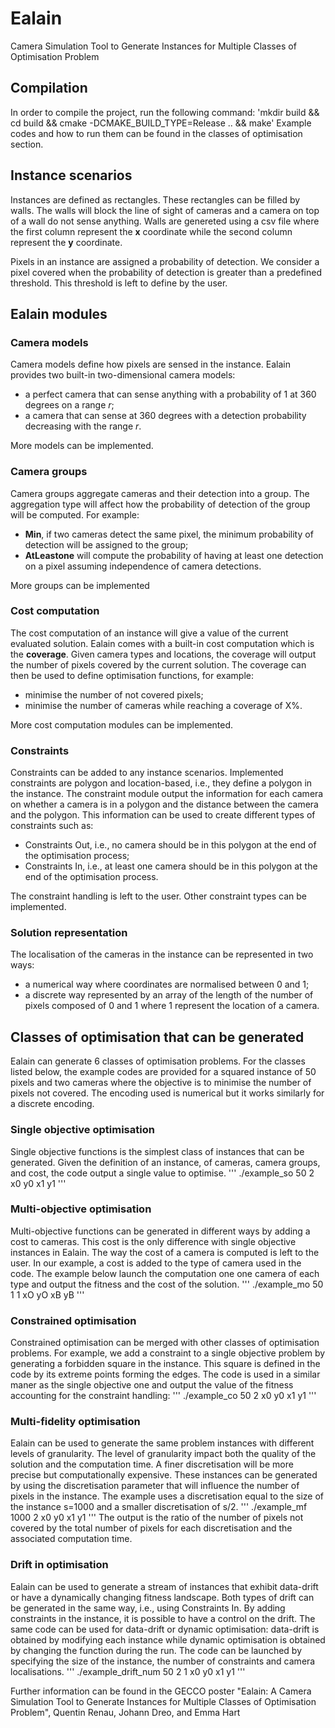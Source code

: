 # Ealain

Camera Simulation Tool to Generate Instances for Multiple Classes of Optimisation Problem

## Compilation

In order to compile the project, run the following command: 'mkdir build && cd build && cmake -DCMAKE_BUILD_TYPE=Release .. && make'
Example codes and how to run them can be found in the classes of optimisation section.

## Instance scenarios
Instances are defined as rectangles.
These rectangles can be filled by walls.
The walls will block the line of sight of cameras and a camera on top of a wall do not sense anything.
Walls are genereted using a csv file where the first column represent the **x** coordinate while the second column represent the **y** coordinate.

Pixels in an instance are assigned a probability of detection.
We consider a pixel covered when the probability of detection is greater than a predefined threshold.
This threshold is left to define by the user.


## Ealain modules
### Camera models
Camera models define how pixels are sensed in the instance.
Ealain provides two built-in two-dimensional camera models:
- a perfect camera that can sense anything with a probability of 1 at 360 degrees on a range *r*;
- a camera that can sense at 360 degrees with a detection probability decreasing with the range *r*.

More models can be implemented.

### Camera groups
Camera groups aggregate cameras and their detection into a group.
The aggregation type will affect how the probability of detection of the group will be computed.
For example:
- **Min**, if two cameras detect the same pixel, the minimum probability of detection will be assigned to the group;
- **AtLeastone** will compute the probability of having at least one detection on a pixel assuming independence of camera detections.

More groups can be implemented

### Cost computation
The cost computation of an instance will give a value of the current evaluated solution.
Ealain comes with a built-in cost computation which is the **coverage**.
Given camera types and locations, the coverage will output the number of pixels covered by the current solution.
The coverage can then be used to define optimisation functions, for example:
- minimise the number of not covered pixels;
- minimise the number of cameras while reaching a coverage of X%.

More cost computation modules can be implemented.

### Constraints
Constraints can be added to any instance scenarios.
Implemented constraints are polygon and location-based, i.e., they define a polygon in the instance.
The constraint module output the information for each camera on whether a camera is in a polygon and the distance between the camera and the polygon.
This information can be used to create different types of constraints such as:
- Constraints Out, i.e., no camera should be in this polygon at the end of the optimisation process;
- Constraints In, i.e., at least one camera should be in this polygon at the end of the optimisation process.

The constraint handling is left to the user.
Other constraint types can be implemented.

### Solution representation
The localisation of the cameras in the instance can be represented in two ways:
- a numerical way where coordinates are normalised between 0 and 1;
- a discrete way represented by an array of the length of the number of pixels composed of 0 and 1 where 1 represent the location of a camera.

## Classes of optimisation that can be generated
Ealain can generate 6 classes of optimisation problems.
For the classes listed below, the example codes are provided for a squared instance of 50 pixels and two cameras where the objective is to minimise the number of pixels not covered.
The encoding used is numerical but it works similarly for a discrete encoding.

### Single objective optimisation
Single objective functions is the simplest class of instances that can be generated.
Given the definition of an instance, of cameras, camera groups, and cost, the code output a single value to optimise.
'''
./example_so 50 2 x0 y0 x1 y1
'''

### Multi-objective optimisation
Multi-objective functions can be generated in different ways by adding a cost to cameras.
This cost is the only difference with single objective instances in Ealain.
The way the cost of a camera is computed is left to the user.
In our example, a cost is added to the type of camera used in the code.
The example below launch the computation one one camera of each type and output the fitness and the cost of the solution.
'''
./example_mo 50 1 1 xO yO xB yB
'''

### Constrained optimisation
Constrained optimisation can be merged with other classes of optimisation problems.
For example, we add a constraint to a single objective problem by generating a forbidden square in the instance.
This square is defined in the code by its extreme points forming the edges.
The code is used in a similar maner as the single objective one and output the value of the fitness accounting for the constraint handling:
'''
./example_co 50 2 x0 y0 x1 y1
'''

### Multi-fidelity optimisation
Ealain can be used to generate the same problem instances with different levels of granularity.
The level of granularity impact both the quality of the solution and the computation time.
A finer discretisation will be more precise but computationally expensive.
These instances can be generated by using the discretisation parameter that will influence the number of pixels in the instance.
The example uses a discretisation equal to the size of the instance s=1000 and a smaller discretisation of s/2.
'''
./example_mf 1000 2 x0 y0 x1 y1
'''
The output is the ratio of the number of pixels not covered by the total number of pixels for each discretisation and the associated computation time.


### Drift in optimisation
Ealain can be used to generate a stream of instances that exhibit data-drift or have a dynamically changing fitness landscape.
Both types of drift can be generated in the same way, i.e., using Constraints In.
By adding constraints in the instance, it is possible to have a control on the drift.
The same code can be used for data-drift or dynamic optimisation: data-drift is obtained by modifying each instance while dynamic optimisation is obtained by changing the function during the run.
The code can be launched by specifying the size of the instance, the number of constraints and camera localisations.
'''
./example_drift_num 50 2 1 x0 y0 x1 y1
'''



Further information can be found in the GECCO poster "Ealain: A Camera Simulation Tool to Generate Instances for
Multiple Classes of Optimisation Problem", Quentin Renau, Johann Dreo, and Emma Hart
